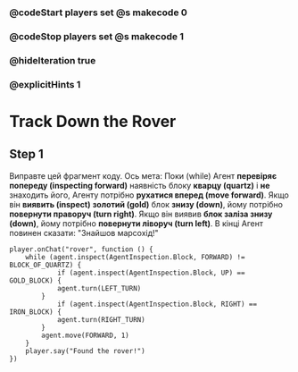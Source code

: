 ### @codeStart players set @s makecode 0
### @codeStop players set @s makecode 1

### @hideIteration true 
### @explicitHints 1


# Track Down the Rover 

## Step 1
Виправте цей фрагмент коду. Ось мета: Поки (while) Агент **перевіряє попереду (inspecting forward)** наявність блоку **кварцу (quartz)** і **не** знаходить його, Агенту потрібно **рухатися вперед (move forward)**. Якщо він **виявить (inspect)** **золотий (gold)** блок **знизу (down)**, йому потрібно **повернути праворуч (turn right)**. Якщо він виявив **блок заліза знизу (down)**, йому потрібно **повернути ліворуч (turn left)**. В кінці Агент повинен сказати: "Знайшов марсохід!"

```template
player.onChat("rover", function () {
    while (agent.inspect(AgentInspection.Block, FORWARD) != BLOCK_OF_QUARTZ) {
            if (agent.inspect(AgentInspection.Block, UP) == GOLD_BLOCK) {
            agent.turn(LEFT_TURN)
        }
            if (agent.inspect(AgentInspection.Block, RIGHT) == IRON_BLOCK) {
            agent.turn(RIGHT_TURN)
        }
        agent.move(FORWARD, 1)
    }
    player.say("Found the rover!")
})
```

